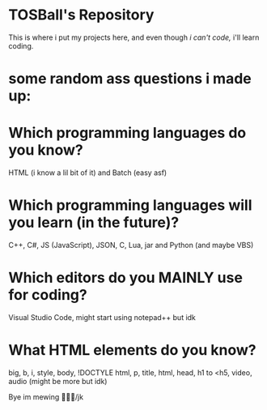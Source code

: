 # TOSBall's Repository

This is where i put my projects here, and even though *i can't code,* i'll learn coding.

# **some random ass questions i made up:**

# Which programming languages do you know?

HTML (i know a lil bit of it) and Batch (easy asf)

# Which programming languages will you learn (in the future)?

C++, C#, JS (JavaScript), JSON, C, Lua, jar and Python (and maybe VBS)

# Which editors do you MAINLY use for coding?

Visual Studio Code, might start using notepad++ but idk

# What HTML elements do you know?

big, b, i, style, body, !DOCTYLE html, p, title, html, head, h1 to <h5, video, audio (might be more but idk)

Bye im mewing 🤫🧏‍♂️/jk
